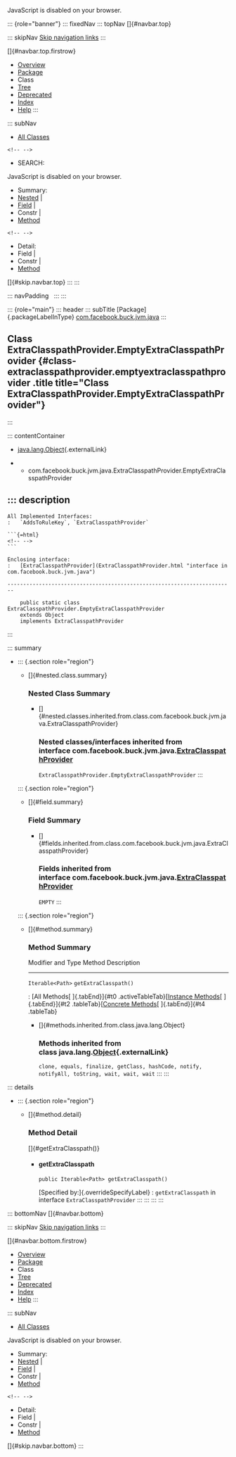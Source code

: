 <div>

JavaScript is disabled on your browser.

</div>

::: {role="banner"}
::: fixedNav
::: topNav
[]{#navbar.top}

::: skipNav
[Skip navigation links](#skip.navbar.top "Skip navigation links")
:::

[]{#navbar.top.firstrow}

-   [Overview](../../../../../index.html)
-   [Package](package-summary.html)
-   Class
-   [Tree](package-tree.html)
-   [Deprecated](../../../../../deprecated-list.html)
-   [Index](../../../../../index-all.html)
-   [Help](../../../../../help-doc.html)
:::

::: subNav
-   [All Classes](../../../../../allclasses.html)

```{=html}
<!-- -->
```
-   SEARCH:

<div>

<div>

JavaScript is disabled on your browser.

</div>

</div>

<div>

-   Summary: 
-   [Nested](#nested.class.summary) \| 
-   [Field](#field.summary) \| 
-   Constr \| 
-   [Method](#method.summary)

```{=html}
<!-- -->
```
-   Detail: 
-   Field \| 
-   Constr \| 
-   [Method](#method.detail)

</div>

[]{#skip.navbar.top}
:::
:::

::: navPadding
 
:::
:::

::: {role="main"}
::: header
::: subTitle
[Package]{.packageLabelInType} [com.facebook.buck.jvm.java](package-summary.html)
:::

## Class ExtraClasspathProvider.EmptyExtraClasspathProvider {#class-extraclasspathprovider.emptyextraclasspathprovider .title title="Class ExtraClasspathProvider.EmptyExtraClasspathProvider"}
:::

::: contentContainer
-   [java.lang.Object](http://docs.oracle.com/javase/7/docs/api/java/lang/Object.html?is-external=true "class or interface in java.lang"){.externalLink}

-   -   com.facebook.buck.jvm.java.ExtraClasspathProvider.EmptyExtraClasspathProvider

::: description
-   

    All Implemented Interfaces:
    :   `AddsToRuleKey`, `ExtraClasspathProvider`

    ```{=html}
    <!-- -->
    ```

    Enclosing interface:
    :   [ExtraClasspathProvider](ExtraClasspathProvider.html "interface in com.facebook.buck.jvm.java")

    ------------------------------------------------------------------------

        public static class ExtraClasspathProvider.EmptyExtraClasspathProvider
        extends Object
        implements ExtraClasspathProvider
:::

::: summary
-   ::: {.section role="region"}
    -   []{#nested.class.summary}

        ### Nested Class Summary

        -   []{#nested.classes.inherited.from.class.com.facebook.buck.jvm.java.ExtraClasspathProvider}

            ### Nested classes/interfaces inherited from interface com.facebook.buck.jvm.java.[ExtraClasspathProvider](ExtraClasspathProvider.html "interface in com.facebook.buck.jvm.java")

            `ExtraClasspathProvider.EmptyExtraClasspathProvider`
    :::

    ::: {.section role="region"}
    -   []{#field.summary}

        ### Field Summary

        -   []{#fields.inherited.from.class.com.facebook.buck.jvm.java.ExtraClasspathProvider}

            ### Fields inherited from interface com.facebook.buck.jvm.java.[ExtraClasspathProvider](ExtraClasspathProvider.html "interface in com.facebook.buck.jvm.java")

            `EMPTY`
    :::

    ::: {.section role="region"}
    -   []{#method.summary}

        ### Method Summary

          Modifier and Type   Method                  Description
          ------------------- ----------------------- -------------
          `Iterable<Path>`    `getExtraClasspath()`    

          : [All Methods[ ]{.tabEnd}]{#t0 .activeTableTab}[[Instance
          Methods](javascript:show(2);)[ ]{.tabEnd}]{#t2
          .tableTab}[[Concrete
          Methods](javascript:show(8);)[ ]{.tabEnd}]{#t4 .tableTab}

        -   []{#methods.inherited.from.class.java.lang.Object}

            ### Methods inherited from class java.lang.[Object](http://docs.oracle.com/javase/7/docs/api/java/lang/Object.html?is-external=true "class or interface in java.lang"){.externalLink}

            `clone, equals, finalize, getClass, hashCode, notify, notifyAll, toString, wait, wait, wait`
    :::
:::

::: details
-   ::: {.section role="region"}
    -   []{#method.detail}

        ### Method Detail

        []{#getExtraClasspath()}

        -   #### getExtraClasspath

            ``` methodSignature
            public Iterable<Path> getExtraClasspath()
            ```

            [Specified by:]{.overrideSpecifyLabel}
            :   `getExtraClasspath` in
                interface `ExtraClasspathProvider`
    :::
:::
:::
:::

::: bottomNav
[]{#navbar.bottom}

::: skipNav
[Skip navigation links](#skip.navbar.bottom "Skip navigation links")
:::

[]{#navbar.bottom.firstrow}

-   [Overview](../../../../../index.html)
-   [Package](package-summary.html)
-   Class
-   [Tree](package-tree.html)
-   [Deprecated](../../../../../deprecated-list.html)
-   [Index](../../../../../index-all.html)
-   [Help](../../../../../help-doc.html)
:::

::: subNav
-   [All Classes](../../../../../allclasses.html)

<div>

<div>

JavaScript is disabled on your browser.

</div>

</div>

<div>

-   Summary: 
-   [Nested](#nested.class.summary) \| 
-   [Field](#field.summary) \| 
-   Constr \| 
-   [Method](#method.summary)

```{=html}
<!-- -->
```
-   Detail: 
-   Field \| 
-   Constr \| 
-   [Method](#method.detail)

</div>

[]{#skip.navbar.bottom}
:::
